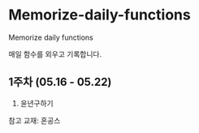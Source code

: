 # Memorize-daily-functions
 Memorize daily functions
 
 
매일 함수를 외우고 기록합니다.
 
## 1주차 (05.16 - 05.22)
01. 윤년구하기



참고 교재: 혼공스
